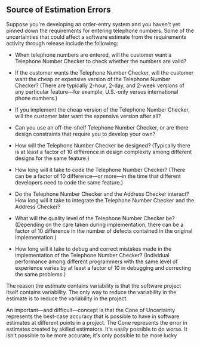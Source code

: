 Source of Estimation Errors
---

Suppose you're developing an order-entry system and you haven't yet pinned down the requirements for entering telephone numbers. Some of the uncertainties that could affect a software estimate from the requirements activity through release include the following:

 - When telephone numbers are entered, will the customer want a Telephone Number Checker to check whether the numbers are valid?

 - If the customer wants the Telephone Number Checker, will the customer want the cheap or expensive version of the Telephone Number Checker? (There are typically 2-hour, 2-day, and 2-week versions of any particular feature—for example, U.S.-only versus international phone numbers.)

 - If you implement the cheap version of the Telephone Number Checker, will the customer later want the expensive version after all?

 - Can you use an off-the-shelf Telephone Number Checker, or are there design constraints that require you to develop your own?

 - How will the Telephone Number Checker be designed? (Typically there is at least a factor of 10 difference in design complexity among different designs for the same feature.)

 - How long will it take to code the Telephone Number Checker? (There can be a factor of 10 difference—or more—in the time that different developers need to code the same feature.)

 - Do the Telephone Number Checker and the Address Checker interact? How long will it take to integrate the Telephone Number Checker and the Address Checker?

 - What will the quality level of the Telephone Number Checker be? (Depending on the care taken during implementation, there can be a factor of 10 difference in the number of defects contained in the original implementation.)

 - How long will it take to debug and correct mistakes made in the implementation of the Telephone Number Checker? (Individual performance among different programmers with the same level of experience varies by at least a factor of 10 in debugging and correcting the same problems.)

The reason the estimate contains variability is that the software project itself contains variability. The only way to reduce the variability in the estimate is to reduce the variability in the project.

An important—and difficult—concept is that the Cone of Uncertainty represents the best-case accuracy that is possible to have in software estimates at different points in a project. The Cone represents the error in estimates created by skilled estimators. It's easily possible to do worse. It isn't possible to be more accurate; it's only possible to be more lucky
